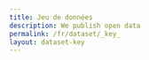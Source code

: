 ```yaml
---
title: Jeu de données
description: We publish open data
permalink: /fr/dataset/_key_
layout: dataset-key
---
```

